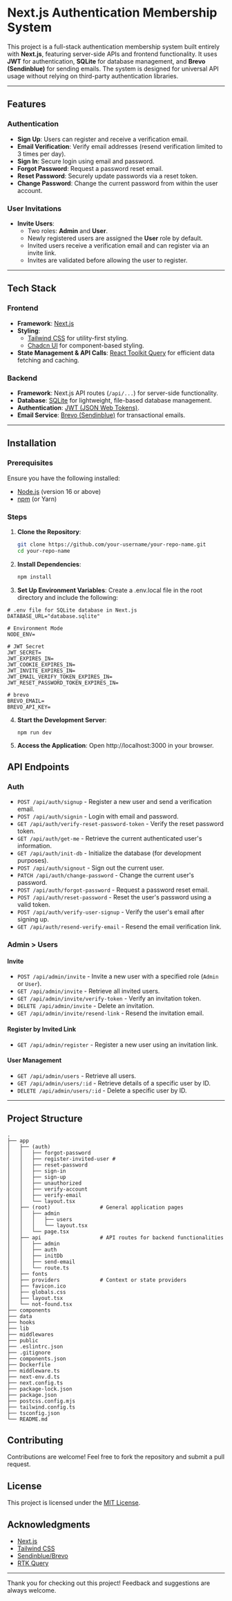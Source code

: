 # Next.js Authentication Membership System

This project is a full-stack authentication membership system built entirely with **Next.js**, featuring server-side APIs and frontend functionality. It uses **JWT** for authentication, **SQLite** for database management, and **Brevo (Sendinblue)** for sending emails. The system is designed for universal API usage without relying on third-party authentication libraries.

---

## Features

### Authentication
- **Sign Up**: Users can register and receive a verification email.
- **Email Verification**: Verify email addresses (resend verification limited to 3 times per day).
- **Sign In**: Secure login using email and password.
- **Forgot Password**: Request a password reset email.
- **Reset Password**: Securely update passwords via a reset token.
- **Change Password**: Change the current password from within the user account.

### User Invitations
- **Invite Users**: 
  - Two roles: **Admin** and **User**.
  - Newly registered users are assigned the **User** role by default.
  - Invited users receive a verification email and can register via an invite link.
  - Invites are validated before allowing the user to register.

---

## Tech Stack

### Frontend
- **Framework**: [Next.js](https://nextjs.org/)
- **Styling**: 
  - [Tailwind CSS](https://tailwindcss.com/) for utility-first styling.
  - [Chadcn UI](https://ui.shadcn.com/) for component-based styling.
- **State Management & API Calls**: [React Toolkit Query](https://redux-toolkit.js.org/rtk-query/overview) for efficient data fetching and caching.

### Backend
- **Framework**: Next.js API routes (`/api/...`) for server-side functionality.
- **Database**: [SQLite](https://www.sqlite.org/index.html) for lightweight, file-based database management.
- **Authentication**: [JWT (JSON Web Tokens)](https://jwt.io/).
- **Email Service**: [Brevo (Sendinblue)](https://www.brevo.com/) for transactional emails.

---

## Installation

### Prerequisites
Ensure you have the following installed:
- [Node.js](https://nodejs.org/) (version 16 or above)
- [npm](https://www.npmjs.com/) (or Yarn)

### Steps

1. **Clone the Repository**:
   ```bash
   git clone https://github.com/your-username/your-repo-name.git
   cd your-repo-name
   ```
2. **Install Dependencies**:
   ```bash
   npm install
   ```
3. **Set Up Environment Variables**: Create a .env.local file in the root directory and include the following:
  ```
# .env file for SQLite database in Next.js
DATABASE_URL="database.sqlite"

# Environment Mode
NODE_ENV=

# JWT Secret
JWT_SECRET=
JWT_EXPIRES_IN=
JWT_COOKIE_EXPIRES_IN=
JWT_INVITE_EXPIRES_IN=
JWT_EMAIL_VERIFY_TOKEN_EXPIRES_IN=
JWT_RESET_PASSWORD_TOKEN_EXPIRES_IN=

# brevo
BREVO_EMAIL=
BREVO_API_KEY=
```
4. **Start the Development Server**:
   ```
   npm run dev
   ```
5. **Access the Application**: Open http://localhost:3000 in your browser.

## API Endpoints

### Auth
- `POST /api/auth/signup` - Register a new user and send a verification email.
- `POST /api/auth/signin` - Login with email and password.
- `GET /api/auth/verify-reset-password-token` - Verify the reset password token.
- `GET /api/auth/get-me` - Retrieve the current authenticated user's information.
- `GET /api/auth/init-db` - Initialize the database (for development purposes).
- `POST /api/auth/signout` - Sign out the current user.
- `PATCH /api/auth/change-password` - Change the current user's password.
- `POST /api/auth/forgot-password` - Request a password reset email.
- `POST /api/auth/reset-password` - Reset the user's password using a valid token.
- `POST /api/auth/verify-user-signup` - Verify the user's email after signing up.
- `GET /api/auth/resend-verify-email` - Resend the email verification link.

### Admin > Users
#### Invite
- `POST /api/admin/invite` - Invite a new user with a specified role (`Admin` or `User`).
- `GET /api/admin/invite` - Retrieve all invited users.
- `GET /api/admin/invite/verify-token` - Verify an invitation token.
- `DELETE /api/admin/invite` - Delete an invitation.
- `GET /api/admin/invite/resend-link` - Resend the invitation email.

#### Register by Invited Link
- `GET /api/admin/register` - Register a new user using an invitation link.

#### User Management
- `GET /api/admin/users` - Retrieve all users.
- `GET /api/admin/users/:id` - Retrieve details of a specific user by ID.
- `DELETE /api/admin/users/:id` - Delete a specific user by ID.

---

## Project Structure

```
.                 
├── app                      
│   ├── (auth)               
│   │   ├── forgot-password   
│   │   ├── register-invited-user #
│   │   ├── reset-password    
│   │   ├── sign-in          
│   │   ├── sign-up           
│   │   ├── unauthorized    
│   │   ├── verify-account    
│   │   ├── verify-email     
│   │   └── layout.tsx       
│   ├── (root)                # General application pages
│   │   ├── admin            
│   │   │   ├── users       
│   │   │   └── layout.tsx    
│   │   └── page.tsx         
│   ├── api                   # API routes for backend functionalities
│   │   ├── admin             
│   │   ├── auth              
│   │   ├── initDb         
│   │   ├── send-email        
│   │   └── route.ts          
│   ├── fonts                 
│   ├── providers             # Context or state providers
│   ├── favicon.ico          
│   ├── globals.css          
│   ├── layout.tsx           
│   └── not-found.tsx        
├── components                
├── data                     
├── hooks                    
├── lib                       
├── middlewares               
├── public                               
├── .eslintrc.json            
├── .gitignore               
├── components.json           
├── Dockerfile               
├── middleware.ts            
├── next-env.d.ts            
├── next.config.ts            
├── package-lock.json       
├── package.json              
├── postcss.config.mjs       
├── tailwind.config.ts       
├── tsconfig.json             
└── README.md                 
```
## Contributing

Contributions are welcome! Feel free to fork the repository and submit a pull request.

## License

This project is licensed under the [MIT License](LICENSE).

## Acknowledgments

- [Next.js](https://nextjs.org/)
- [Tailwind CSS](https://tailwindcss.com/)
- [Sendinblue/Brevo](https://www.brevo.com/)
- [RTK Query](https://redux-toolkit.js.org/rtk-query/overview)

---

Thank you for checking out this project! Feedback and suggestions are always welcome.
